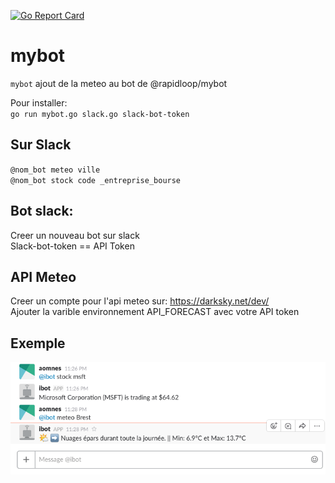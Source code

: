 [![Go Report Card](https://goreportcard.com/badge/github.com/aomnes/mybot)](https://goreportcard.com/report/github.com/aomnes/mybot)<br/>

# mybot

`mybot` ajout de la meteo au bot de @rapidloop/mybot<br/>

Pour installer:<br/>
`go run mybot.go slack.go slack-bot-token`<br/>

## Sur Slack
`@nom_bot meteo ville`<br/>
`@nom_bot stock code _entreprise_bourse`<br/>


## Bot slack:
 Creer un nouveau bot sur slack<br/>
 Slack-bot-token == API Token<br/>

## API Meteo
Creer un compte pour l'api meteo sur: https://darksky.net/dev/<br/>
Ajouter la varible environnement API_FORECAST avec votre API token<br/>

## Exemple

![EXAMPLE](https://github.com/aomnes/mybot/blob/master/Image/Image_bit.png)<br/>
